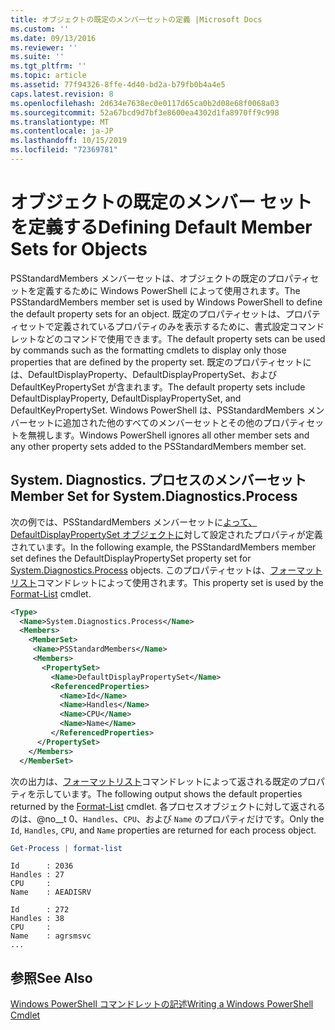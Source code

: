 ```yaml
---
title: オブジェクトの既定のメンバーセットの定義 |Microsoft Docs
ms.custom: ''
ms.date: 09/13/2016
ms.reviewer: ''
ms.suite: ''
ms.tgt_pltfrm: ''
ms.topic: article
ms.assetid: 77f94326-8ffe-4d40-bd2a-b79fb0b4a4e5
caps.latest.revision: 8
ms.openlocfilehash: 2d634e7638ec0e0117d65ca0b2d08e68f0068a03
ms.sourcegitcommit: 52a67bcd9d7bf3e8600ea4302d1fa8970ff9c998
ms.translationtype: MT
ms.contentlocale: ja-JP
ms.lasthandoff: 10/15/2019
ms.locfileid: "72369781"
---
```

# <a name="defining-default-member-sets-for-objects"></a><span data-ttu-id="668bc-102">オブジェクトの既定のメンバー セットを定義する</span><span class="sxs-lookup"><span data-stu-id="668bc-102">Defining Default Member Sets for Objects</span></span>

<span data-ttu-id="668bc-103">PSStandardMembers メンバーセットは、オブジェクトの既定のプロパティセットを定義するために Windows PowerShell によって使用されます。</span><span class="sxs-lookup"><span data-stu-id="668bc-103">The PSStandardMembers member set is used by Windows PowerShell to define the default property sets for an object.</span></span> <span data-ttu-id="668bc-104">既定のプロパティセットは、プロパティセットで定義されているプロパティのみを表示するために、書式設定コマンドレットなどのコマンドで使用できます。</span><span class="sxs-lookup"><span data-stu-id="668bc-104">The default property sets can be used by commands such as the formatting cmdlets to display only those properties that are defined by the property set.</span></span> <span data-ttu-id="668bc-105">既定のプロパティセットには、DefaultDisplayProperty、DefaultDisplayPropertySet、および DefaultKeyPropertySet が含まれます。</span><span class="sxs-lookup"><span data-stu-id="668bc-105">The default property sets include DefaultDisplayProperty, DefaultDisplayPropertySet, and DefaultKeyPropertySet.</span></span> <span data-ttu-id="668bc-106">Windows PowerShell は、PSStandardMembers メンバーセットに追加された他のすべてのメンバーセットとその他のプロパティセットを無視します。</span><span class="sxs-lookup"><span data-stu-id="668bc-106">Windows PowerShell ignores all other member sets and any other property sets added to the PSStandardMembers member set.</span></span>

## <a name="member-set-for-systemdiagnosticsprocess"></a><span data-ttu-id="668bc-107">System. Diagnostics. プロセスのメンバーセット</span><span class="sxs-lookup"><span data-stu-id="668bc-107">Member Set for System.Diagnostics.Process</span></span>

<span data-ttu-id="668bc-108">次の例では、PSStandardMembers メンバーセットに[よって、DefaultDisplayPropertySet オブジェクトに](/dotnet/api/System.Diagnostics.Process)対して設定されたプロパティが定義されています。</span><span class="sxs-lookup"><span data-stu-id="668bc-108">In the following example, the PSStandardMembers member set defines the DefaultDisplayPropertySet property set for [System.Diagnostics.Process](/dotnet/api/System.Diagnostics.Process) objects.</span></span> <span data-ttu-id="668bc-109">このプロパティセットは、[フォーマットリスト](/powershell/module/Microsoft.PowerShell.Utility/Format-List)コマンドレットによって使用されます。</span><span class="sxs-lookup"><span data-stu-id="668bc-109">This property set is used by the [Format-List](/powershell/module/Microsoft.PowerShell.Utility/Format-List) cmdlet.</span></span>

```xml
<Type>
  <Name>System.Diagnostics.Process</Name>
  <Members>
    <MemberSet>
     <Name>PSStandardMembers</Name>
     <Members>
       <PropertySet>
         <Name>DefaultDisplayPropertySet</Name>
         <ReferencedProperties>
           <Name>Id</Name>
           <Name>Handles</Name>
           <Name>CPU</Name>
           <Name>Name</Name>
         </ReferencedProperties>
      </PropertySet>
    </Members>
  </MemberSet>
```

<span data-ttu-id="668bc-110">次の出力は、[フォーマットリスト](/powershell/module/Microsoft.PowerShell.Utility/Format-List)コマンドレットによって返される既定のプロパティを示しています。</span><span class="sxs-lookup"><span data-stu-id="668bc-110">The following output shows the default properties returned by the [Format-List](/powershell/module/Microsoft.PowerShell.Utility/Format-List) cmdlet.</span></span> <span data-ttu-id="668bc-111">各プロセスオブジェクトに対して返されるのは、@no__t 0、`Handles`、`CPU`、および `Name` のプロパティだけです。</span><span class="sxs-lookup"><span data-stu-id="668bc-111">Only the `Id`, `Handles`, `CPU`, and `Name` properties are returned for each process object.</span></span>

```powershell
Get-Process | format-list
```

```output
Id      : 2036
Handles : 27
CPU     :
Name    : AEADISRV

Id      : 272
Handles : 38
CPU     :
Name    : agrsmsvc
...
```

## <a name="see-also"></a><span data-ttu-id="668bc-112">参照</span><span class="sxs-lookup"><span data-stu-id="668bc-112">See Also</span></span>

[<span data-ttu-id="668bc-113">Windows PowerShell コマンドレットの記述</span><span class="sxs-lookup"><span data-stu-id="668bc-113">Writing a Windows PowerShell Cmdlet</span></span>](./writing-a-windows-powershell-cmdlet.md)

